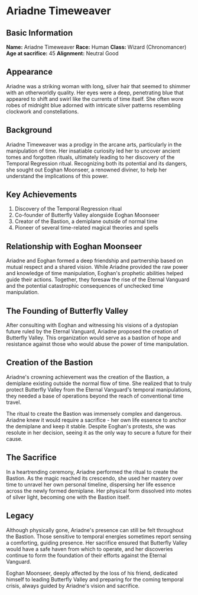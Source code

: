 # Ariadne Timeweaver

## Basic Information
**Name:** Ariadne Timeweaver
**Race:** Human
**Class:** Wizard (Chronomancer)
**Age at sacrifice:** 45
**Alignment:** Neutral Good

## Appearance
Ariadne was a striking woman with long, silver hair that seemed to shimmer with an otherworldly quality. Her eyes were a deep, penetrating blue that appeared to shift and swirl like the currents of time itself. She often wore robes of midnight blue adorned with intricate silver patterns resembling clockwork and constellations.

## Background
Ariadne Timeweaver was a prodigy in the arcane arts, particularly in the manipulation of time. Her insatiable curiosity led her to uncover ancient tomes and forgotten rituals, ultimately leading to her discovery of the Temporal Regression ritual. Recognizing both its potential and its dangers, she sought out Eoghan Moonseer, a renowned diviner, to help her understand the implications of this power.

## Key Achievements
1. Discovery of the Temporal Regression ritual
2. Co-founder of Butterfly Valley alongside Eoghan Moonseer
3. Creator of the Bastion, a demiplane outside of normal time
4. Pioneer of several time-related magical theories and spells

## Relationship with Eoghan Moonseer
Ariadne and Eoghan formed a deep friendship and partnership based on mutual respect and a shared vision. While Ariadne provided the raw power and knowledge of time manipulation, Eoghan's prophetic abilities helped guide their actions. Together, they foresaw the rise of the Eternal Vanguard and the potential catastrophic consequences of unchecked time manipulation.

## The Founding of Butterfly Valley
After consulting with Eoghan and witnessing his visions of a dystopian future ruled by the Eternal Vanguard, Ariadne proposed the creation of Butterfly Valley. This organization would serve as a bastion of hope and resistance against those who would abuse the power of time manipulation.

## Creation of the Bastion
Ariadne's crowning achievement was the creation of the Bastion, a demiplane existing outside the normal flow of time. She realized that to truly protect Butterfly Valley from the Eternal Vanguard's temporal manipulations, they needed a base of operations beyond the reach of conventional time travel.

The ritual to create the Bastion was immensely complex and dangerous. Ariadne knew it would require a sacrifice - her own life essence to anchor the demiplane and keep it stable. Despite Eoghan's protests, she was resolute in her decision, seeing it as the only way to secure a future for their cause.

## The Sacrifice
In a heartrending ceremony, Ariadne performed the ritual to create the Bastion. As the magic reached its crescendo, she used her mastery over time to unravel her own personal timeline, dispersing her life essence across the newly formed demiplane. Her physical form dissolved into motes of silver light, becoming one with the Bastion itself.

## Legacy
Although physically gone, Ariadne's presence can still be felt throughout the Bastion. Those sensitive to temporal energies sometimes report sensing a comforting, guiding presence. Her sacrifice ensured that Butterfly Valley would have a safe haven from which to operate, and her discoveries continue to form the foundation of their efforts against the Eternal Vanguard.

Eoghan Moonseer, deeply affected by the loss of his friend, dedicated himself to leading Butterfly Valley and preparing for the coming temporal crisis, always guided by Ariadne's vision and sacrifice.